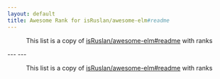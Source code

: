 ```yaml
---
layout: default
title: Awesome Rank for isRuslan/awesome-elm#readme
---
```


<p align="center">
	This list is a copy of <a href="https://github.com/isRuslan/awesome-elm#readme">isRuslan/awesome-elm#readme</a> with ranks
</p>
---
---
<p align="center">
	This list is a copy of <a href="https://github.com/isRuslan/awesome-elm#readme">isRuslan/awesome-elm#readme</a> with ranks
</p>
